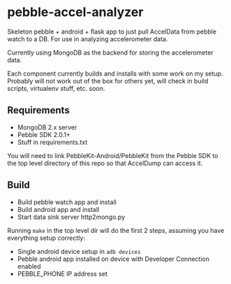 pebble-accel-analyzer
=====================

Skeleton pebble + android + flask app to just pull AccelData from pebble watch to a DB.  For use in analyzing accelerometer data.

Currently using MongoDB as the backend for storing the accelerometer data.

Each component currently builds and installs with some work on my setup.  Probably will not work out of the box for others yet, will check in build scripts, virtualenv stuff, etc. soon.

Requirements
------------

- MongoDB 2.x server
- Pebble SDK 2.0.1+
- Stuff in requirements.txt

You will need to link PebbleKit-Android/PebbleKit from the Pebble SDK to the top level directory of this repo so that AccelDump can access it.

Build
-----

- Build pebble watch app and install
- Build android app and install
- Start data sink server http2mongo.py

Running `make` in the top level dir will do the first 2 steps, assuming you have everything setup correctly:

- Single android device setup in `adb devices`
- Pebble android app installed on device with Developer Connection enabled
- PEBBLE_PHONE IP address set

